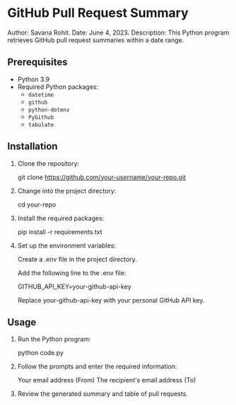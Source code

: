 # GitHub Pull Request Summary

Author: Savana Rohit.
Date: June 4, 2023.
Description: This Python program retrieves GitHub pull request summaries within a date range.

## Prerequisites

- Python 3.9
- Required Python packages:
    - `datetime`
    - `github`
    - `python-dotenv`
    - `PyGithub`
    - `tabulate`

## Installation

1. Clone the repository:

    git clone https://github.com/your-username/your-repo.git

2. Change into the project directory:

    cd your-repo

3. Install the required packages:

    pip install -r requirements.txt

4. Set up the environment variables:

    Create a .env file in the project directory.

    Add the following line to the .env file:

    GITHUB_API_KEY=your-github-api-key

    Replace your-github-api-key with your personal GitHub API key.

## Usage

1. Run the Python program:

    python code.py

2. Follow the prompts and enter the required information:

    Your email address (From)
    The recipient's email address (To)

3. Review the generated summary and table of pull requests.

